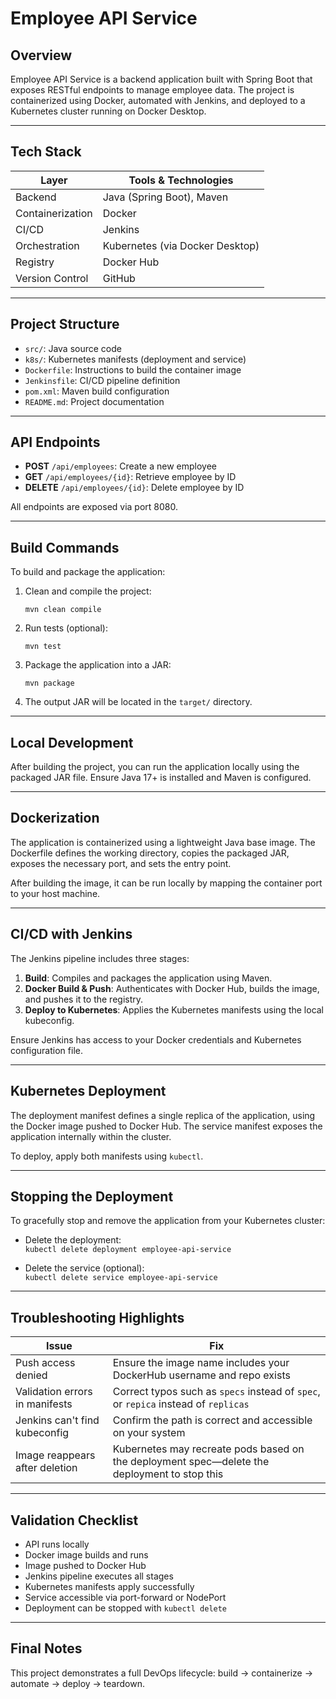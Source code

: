 
# Employee API Service

## Overview 

Employee API Service is a backend application built with Spring Boot that exposes RESTful endpoints to manage employee data. The project is containerized using Docker, automated with Jenkins, and deployed to a Kubernetes cluster running on Docker Desktop.

---

## Tech Stack

| Layer              | Tools & Technologies                          |
|-------------------|-----------------------------------------------|
| Backend            | Java (Spring Boot), Maven                     |
| Containerization   | Docker                                        |
| CI/CD              | Jenkins                                       |
| Orchestration      | Kubernetes (via Docker Desktop)               |
| Registry           | Docker Hub                                    |
| Version Control    | GitHub                                        |

---

## Project Structure

- `src/`: Java source code  
- `k8s/`: Kubernetes manifests (deployment and service)  
- `Dockerfile`: Instructions to build the container image  
- `Jenkinsfile`: CI/CD pipeline definition  
- `pom.xml`: Maven build configuration  
- `README.md`: Project documentation  

---

## API Endpoints

- **POST** `/api/employees`: Create a new employee  
- **GET** `/api/employees/{id}`: Retrieve employee by ID  
- **DELETE** `/api/employees/{id}`: Delete employee by ID  

All endpoints are exposed via port 8080.

---

## Build Commands

To build and package the application:

1. Clean and compile the project:
   ```
   mvn clean compile
   ```

2. Run tests (optional):
   ```
   mvn test
   ```

3. Package the application into a JAR:
   ```
   mvn package
   ```

4. The output JAR will be located in the `target/` directory.

---

## Local Development

After building the project, you can run the application locally using the packaged JAR file. Ensure Java 17+ is installed and Maven is configured.

---

## Dockerization

The application is containerized using a lightweight Java base image. The Dockerfile defines the working directory, copies the packaged JAR, exposes the necessary port, and sets the entry point.

After building the image, it can be run locally by mapping the container port to your host machine.

---

## CI/CD with Jenkins

The Jenkins pipeline includes three stages:

1. **Build**: Compiles and packages the application using Maven.  
2. **Docker Build & Push**: Authenticates with Docker Hub, builds the image, and pushes it to the registry.  
3. **Deploy to Kubernetes**: Applies the Kubernetes manifests using the local kubeconfig.

Ensure Jenkins has access to your Docker credentials and Kubernetes configuration file.

---

## Kubernetes Deployment

The deployment manifest defines a single replica of the application, using the Docker image pushed to Docker Hub. The service manifest exposes the application internally within the cluster.

To deploy, apply both manifests using `kubectl`.

---

## Stopping the Deployment

To gracefully stop and remove the application from your Kubernetes cluster:

- Delete the deployment:  
  `kubectl delete deployment employee-api-service`

- Delete the service (optional):  
  `kubectl delete service employee-api-service`

---

## Troubleshooting Highlights

| Issue                        | Fix                                                                 |
|-----------------------------|----------------------------------------------------------------------|
| Push access denied           | Ensure the image name includes your DockerHub username and repo exists |
| Validation errors in manifests | Correct typos such as `specs` instead of `spec`, or `repica` instead of `replicas` |
| Jenkins can't find kubeconfig | Confirm the path is correct and accessible on your system           |
| Image reappears after deletion | Kubernetes may recreate pods based on the deployment spec—delete the deployment to stop this |

---

## Validation Checklist

- API runs locally  
- Docker image builds and runs  
- Image pushed to Docker Hub  
- Jenkins pipeline executes all stages  
- Kubernetes manifests apply successfully  
- Service accessible via port-forward or NodePort  
- Deployment can be stopped with `kubectl delete`
  

---

## Final Notes

This project demonstrates a full DevOps lifecycle: build → containerize → automate → deploy → teardown.  
